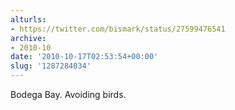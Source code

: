 ```yaml
---
alturls:
- https://twitter.com/bismark/status/27599476541
archive:
- 2010-10
date: '2010-10-17T02:53:54+00:00'
slug: '1287284034'
---
```


Bodega Bay.  Avoiding birds.

